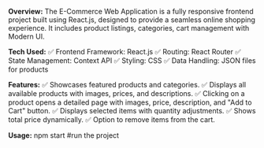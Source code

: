 **Overview:**
          The E-Commerce Web Application is a fully responsive frontend project built using React.js, designed to provide a seamless online shopping experience. It includes product listings, categories, cart management with Modern UI.

**Tech Used:**
         ✅ Frontend Framework: React.js
         ✅ Routing: React Router
         ✅ State Management: Context API
         ✅ Styling: CSS
         ✅ Data Handling: JSON files for products

 **Features:**
         ✅ Showcases featured products and categories.
         ✅ Displays all available products with images, prices, and descriptions.
         ✅ Clicking on a product opens a detailed page with images, price, description, and "Add to Cart" button.
         ✅ Displays selected items with quantity adjustments.
         ✅ Shows total price dynamically.
         ✅ Option to remove items from the cart.

  **Usage:**
            npm start #run the project
